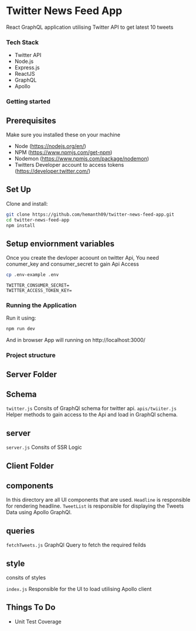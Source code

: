 # Twitter News Feed App

React GraphQL application utilising Twitter API to get latest 10 tweets

### Tech Stack
- Twitter API
- Node.js
- Express.js
- ReactJS
- GraphQL
- Apollo

### Getting started

## Prerequisites
Make sure you installed these on your machine
- Node (https://nodejs.org/en/)
- NPM (https://www.npmjs.com/get-npm)
- Nodemon (https://www.npmjs.com/package/nodemon)
- Twitters Developer account to access tokens (https://developer.twitter.com/)


## Set Up
Clone and install:

```bash
git clone https://github.com/hemanth09/twitter-news-feed-app.git
cd twitter-news-feed-app
npm install
```

## Setup enviornment variables
Once you create the devloper acoount on twitter Api, You need conumer_key and consumer_secret to gain Api Access

```bash
cp .env-example .env
```

```
TWITTER_CONSUMER_SECRET=
TWITTER_ACCESS_TOKEN_KEY=
```

### Running the Application

Run it using:

```bash
npm run dev
```
And in browser App will running on http://localhost:3000/

### Project structure

## Server Folder

## Schema
`twitter.js` Consits of GraphQl schema for twitter api.
`apis/twiiter.js` Helper methods to gain access to the Api and load in GraphQl schema.

## server
`server.js` Consits of SSR Logic

## Client Folder

## components
In this directory are all UI components that are used. `Headline` is responsible for rendering headline. `TweetList` is responsible for displaying the Tweets Data using Apollo GraphQl.

## queries
`fetchTweets.js` GraphQl Query to fetch the required feilds

## style
consits of styles

`index.js` Responsible for the UI to load utilising Apollo client

## Things To Do

- Unit Test Coverage
 